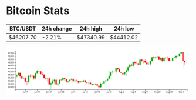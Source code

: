 # Bitcoin Stats

BTC/USDT|24h change|24h high|24h low|
|---|---|---|---|
|$46207.70|-2.21%|$47340.99|$44412.02|

<img src="./chart.svg">
